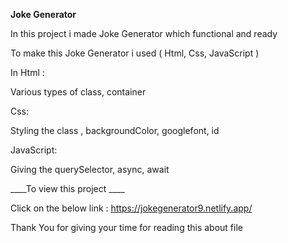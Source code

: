 **Joke Generator**

In this project i made Joke Generator which functional and ready

To make this Joke Generator i used ( Html, Css, JavaScript )

In Html :

Various types of class, container

Css:

Styling the class , backgroundColor, googlefont, id

JavaScript:

Giving the querySelector, async, await  

____To view this project ____

Click on the below link : https://jokegenerator9.netlify.app/

Thank You for giving your time for reading this about file